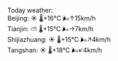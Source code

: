 Today weather:  
Beijing: ☀️   🌡️+16°C 🌬️↑15km/h  
Tianjin: ⛅️  🌡️+15°C 🌬️→7km/h  
Shijiazhuang: ☀️   🌡️+15°C 🌬️↗4km/h  
Tangshan: ☀️   🌡️+18°C 🌬️↙4km/h  

